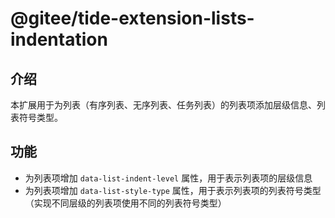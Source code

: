 # @gitee/tide-extension-lists-indentation

## 介绍

本扩展用于为列表（有序列表、无序列表、任务列表）的列表项添加层级信息、列表符号类型。

## 功能

- 为列表项增加 `data-list-indent-level` 属性，用于表示列表项的层级信息
- 为列表项增加 `data-list-style-type` 属性，用于表示列表项的列表符号类型（实现不同层级的列表项使用不同的列表符号类型）
